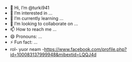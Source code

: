 - 👋 Hi, I’m @turki941
- 👀 I’m interested in ...
- 🌱 I’m currently learning ...
- 💞️ I’m looking to collaborate on ...
- 📫 How to reach me ...
- 😄 Pronouns: ...
- ⚡ Fun fact: ...
- rol- yuor neam -<https://www.facebook.com/profile.php?id=100083137999948&mibextid=LQQJ4d>
<!---
turki941/turki941 is a ✨ special ✨ repository because its `README.md` (this file) appears on your GitHub profile.
You can click the Preview link to take a look at your changes.
--->

